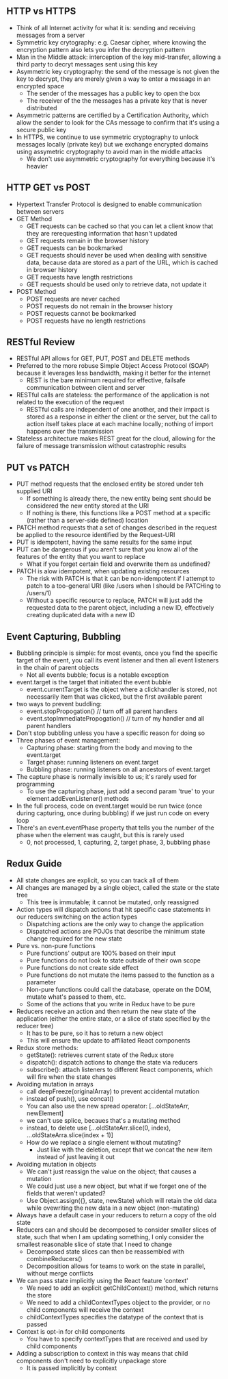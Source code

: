## HTTP vs HTTPS

- Think of all Internet activity for what it is: sending and receiving messages from a server
- Symmetric key crytography: e.g. Caesar cipher, where knowing the encryption pattern also lets you infer the decryption pattern
- Man in the Middle attack: interception of the key mid-transfer, allowing a third party to decryt messages sent using this key
- Asymmetric key cryptography: the send of the message is not given the key to decrypt, they are merely given a way to enter a message in an encrypted space
    - The sender of the messages has a public key to open the box
    - The receiver of the the messages has a private key that is never distributed 
- Asymmetric patterns are certified by a Certification Authority, which allow the sender to look for the CAs message to confirm that it's using a secure public key 
- In HTTPS, we continue to use symmetric cryptography to unlock messages locally (private key) but we exchange encrypted domains using assymetric cryptography to avoid man in the middle attacks 
    - We don't use asymmetric cryptography for everything because it's heavier 


## HTTP GET vs POST

- Hypertext Transfer Protocol is designed to enable communication between servers
- GET Method
    - GET requests can be cached so that you can let a client know that they are rerequesting information that hasn't updated
    - GET requests remain in the browser history
    - GET requests can be bookmarked
    - GET requests should never be used when dealing with sensitive data, because data are stored as a part of the URL, which is cached in browser history
    - GET requests have length restrictions
    - GET requests should be used only to retrieve data, not update it 
- POST Method
    - POST requests are never cached
    - POST requests do not remain in the browser history
    - POST requests cannot be bookmarked
    - POST requests have no length restrictions

## RESTful Review

- RESTful API allows for GET, PUT, POST and DELETE methods
- Preferred to the more robuse Simple Object Access Protocol (SOAP) because it leverages less bandwidth, making it better for the internet 
    - REST is the bare minimum required for effective, failsafe communication between client and server
- RESTful calls are stateless: the performance of the application is not related to the execution of the request 
    - RESTful calls are independent of one another, and their impact is stored as a response in either the client or the server, but the call to action itself takes place at each machine locally; nothing of import happens over the transmission
- Stateless architecture makes REST great for the cloud, allowing for the failure of message transmission without catastrophic results 

## PUT vs PATCH

- PUT method requests that the enclosed entity be stored under teh supplied URI
    - If something is already there, the new entity being sent should be considered the new entity stored at the URI
    - If nothing is there, this functions like a POST method at a specific (rather than a server-side defined) location 
- PATCH method requests that a set of changes described in the request be applied to the resource identified by the Request-URI
- PUT is idempotent, having the same results for the same input
- PUT can be dangerous if you aren't sure that you know all of the features of the entity that you want to replace
    - What if you forget certain field and overwrite them as undefined? 
- PATCH is alow idempotent, when updating existing resources
    - The risk with PATCH is that it can be non-idempotent if I attempt to patch to a too-general URI (like /users when I should be PATCHing to /users/1)
    - Without a specific resource to replace, PATCH will just add the requested data to the parent object, including a new ID, effectively creating duplicated data with a new ID

## Event Capturing, Bubbling 

- Bubbling principle is simple: for most events, once you find the specific target of the event, you call its event listener and then all event listeners in the chain of parent objects
    - Not all events bubble; focus is a notable exception
- event.target is the target that initiated the event bubble
    - event.currentTarget is the object where a clickhandler is stored, not necessarily item that was clicked, but the first available parent 
- two ways to prevent buddling:
    - event.stopPropogation() // turn off all parent handlers
    - event.stopImmediatePropogation() // turn of my handler and all parent handlers 
- Don't stop bubbling unless you have a specific reason for doing so
- Three phases of event management:
    - Capturing phase: starting from the body and moving to the event.target
    - Target phase: running listeners on event.target
    - Bubbling phase: running listeners on all ancestors of event.target
- The capture phase is normally invisible to us; it's rarely used for programming
    - To use the capturing phase, just add a second param 'true' to your element.addEvenListener() methods
- In the full process, code on event.target would be run twice (once during capturing, once during bubbling) if we just run code on every loop
- There's an event.eventPhase property that tells you the number of the phase when the element was caught, but this is rarely used
    - 0, not processed, 1, capturing, 2, target phase, 3, bubbling phase

## Redux Guide

- All state changes are explicit, so you can track all of them
- All changes are managed by a single object, called the state or the state tree
    - This tree is immutable; it cannot be mutated, only reassigned
- Action types will dispatch actions that hit specific case statements in our reducers switching on the action types 
    - Dispatching actions are the only way to change the application
    - Dispatched actions are POJOs that describe the minimum state change required for the new state 
- Pure vs. non-pure functions
    - Pure functions' output are 100% based on their input
    - Pure functions do not look to state outside of their own scope
    - Pure functions do not create side effect
    - Pure functions do not mutate the items passed to the function as a parameter
    - Non-pure functions could call the database, operate on the DOM, mutate what's passed to them, etc. 
    - Some of the actions that you write in Redux have to be pure
- Reducers receive an action and then return the new state of the application (either the entire state, or a slice of state specified by the reducer tree)
    - It has to be pure, so it has to return a new object
    - This will ensure the update to affiliated React components
- Redux store methods:
    - getState(): retrieves current state of the Redux store
    - dispatch(): dispatch actions to change the state via reducers
    - subscribe(): attach listeners to different React components, which will fire when the state changes
- Avoiding mutation in arrays
    - call deepFreeze(originalArray) to prevent accidental mutation
    - instead of push(), use concat()
    - You can also use the new spread operator: [...oldStateArr, newElement]
    - we can't use splice, becaues that's a mutating method
    - instead, to delete use [...oldStateArr.slice(0, index), ...oldStateArra.slice(index + 1)]
    - How do we replace a single element without mutating? 
        - Just like with the deletion, except that we concat the new item instead of just leaving it out 
- Avoiding mutation in objects
    - We can't just reassign the value on the object; that causes a mutation
    - We could just use a new object, but what if we forget one of the fields that weren't updated?
    - Use Object.assign({}, state, newState) which will retain the old data while ovewriting the new data in a new object (non-mutating)
- Always have a default case in your reducers to return a copy of the old state
- Reducers can and should be decomposed to consider smaller slices of state, such that when I am updating something, I only consider the smallest reasonable slice of state that I need to change
    - Decomposed state slices can then be reassembled with combineReducers()
    - Decomposition allows for teams to work on the state in parallel, without merge conflicts
- We can pass state implicitly using the React feature 'context'
    - We need to add an explicit getChildContext() method, which returns the store
    - We need to add a childContextTypes object to the provider, or no child components will receive the context
    - childContextTypes specifies the datatype of the context that is passed 
- Context is opt-in for child components
    - You have to specify contextTypes that are received and used by child components 
- Adding a subscription to context in this way means that child components don't need to explicitly unpackage store 
    - It is passed implicitly by context